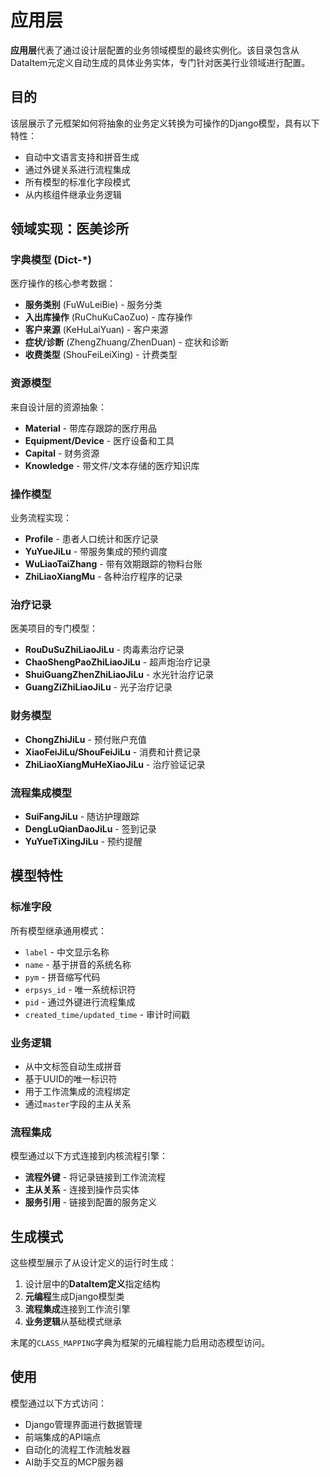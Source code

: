 # 应用层

**应用层**代表了通过设计层配置的业务领域模型的最终实例化。该目录包含从DataItem元定义自动生成的具体业务实体，专门针对医美行业领域进行配置。

## 目的

该层展示了元框架如何将抽象的业务定义转换为可操作的Django模型，具有以下特性：
- 自动中文语言支持和拼音生成
- 通过外键关系进行流程集成
- 所有模型的标准化字段模式
- 从内核组件继承业务逻辑

## 领域实现：医美诊所

### 字典模型 (Dict-*)
医疗操作的核心参考数据：
- **服务类别** (FuWuLeiBie) - 服务分类
- **入出库操作** (RuChuKuCaoZuo) - 库存操作
- **客户来源** (KeHuLaiYuan) - 客户来源
- **症状/诊断** (ZhengZhuang/ZhenDuan) - 症状和诊断
- **收费类型** (ShouFeiLeiXing) - 计费类型

### 资源模型
来自设计层的资源抽象：
- **Material** - 带库存跟踪的医疗用品
- **Equipment/Device** - 医疗设备和工具
- **Capital** - 财务资源
- **Knowledge** - 带文件/文本存储的医疗知识库

### 操作模型
业务流程实现：
- **Profile** - 患者人口统计和医疗记录
- **YuYueJiLu** - 带服务集成的预约调度
- **WuLiaoTaiZhang** - 带有效期跟踪的物料台账
- **ZhiLiaoXiangMu** - 各种治疗程序的记录

### 治疗记录
医美项目的专门模型：
- **RouDuSuZhiLiaoJiLu** - 肉毒素治疗记录
- **ChaoShengPaoZhiLiaoJiLu** - 超声炮治疗记录
- **ShuiGuangZhenZhiLiaoJiLu** - 水光针治疗记录
- **GuangZiZhiLiaoJiLu** - 光子治疗记录

### 财务模型
- **ChongZhiJiLu** - 预付账户充值
- **XiaoFeiJiLu/ShouFeiJiLu** - 消费和计费记录
- **ZhiLiaoXiangMuHeXiaoJiLu** - 治疗验证记录

### 流程集成模型
- **SuiFangJiLu** - 随访护理跟踪
- **DengLuQianDaoJiLu** - 签到记录
- **YuYueTiXingJiLu** - 预约提醒

## 模型特性

### 标准字段
所有模型继承通用模式：
- `label` - 中文显示名称
- `name` - 基于拼音的系统名称
- `pym` - 拼音缩写代码
- `erpsys_id` - 唯一系统标识符
- `pid` - 通过外键进行流程集成
- `created_time/updated_time` - 审计时间戳

### 业务逻辑
- 从中文标签自动生成拼音
- 基于UUID的唯一标识符
- 用于工作流集成的流程绑定
- 通过`master`字段的主从关系

### 流程集成
模型通过以下方式连接到内核流程引擎：
- **流程外键** - 将记录链接到工作流流程
- **主从关系** - 连接到操作员实体
- **服务引用** - 链接到配置的服务定义

## 生成模式

这些模型展示了从设计定义的运行时生成：
1. 设计层中的**DataItem定义**指定结构
2. **元编程**生成Django模型类
3. **流程集成**连接到工作流引擎
4. **业务逻辑**从基础模式继承

末尾的`CLASS_MAPPING`字典为框架的元编程能力启用动态模型访问。

## 使用

模型通过以下方式访问：
- Django管理界面进行数据管理
- 前端集成的API端点
- 自动化的流程工作流触发器
- AI助手交互的MCP服务器